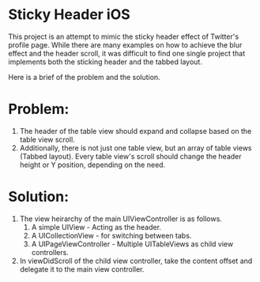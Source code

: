 # Sticky Header iOS

This project is an attempt to mimic the sticky header effect of Twitter's profile page.
While there are many examples on how to achieve the blur effect and the header scroll, it was difficult to find one single project that implements both the sticking header and the tabbed layout.

Here is a brief of the problem and the solution.

# Problem:
1. The header of the table view should expand and collapse based on the table view scroll.
2. Additionally, there is not just one table view, but an array of table views (Tabbed layout). Every table view's scroll should change the header height or Y position, depending on the need.

# Solution:
1. The view heirarchy of the main UIViewController is as follows.
      1. A simple UIView - Acting as the header.
      2. A UICollectionView - for switching between tabs.
      3. A UIPageViewController - Multiple UITableViews as child view controllers.
2. In viewDidScroll of the child view controller, take the content offset and delegate it to the main view controller.
